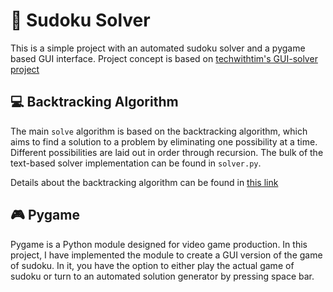# 🎲 Sudoku Solver

This is a simple project with an automated sudoku solver and a pygame based GUI interface.
Project concept is based on [techwithtim's GUI-solver project](https://github.com/techwithtim/Sudoku-GUI-Solver)

## 💻 Backtracking Algorithm

The main `solve` algorithm is based on the backtracking algorithm, which aims to find a solution to a problem by eliminating one possibility at a time. Different possibilities are laid out in order through recursion. The bulk of the text-based solver implementation can be found in `solver.py`.

Details about the backtracking algorithm can be found in [this link](https://www.geeksforgeeks.org/backtracking-algorithms/)

## 🎮 Pygame

Pygame is a Python module designed for video game production. In this project, I have implemented the module to create a GUI version of the game of sudoku. In it, you have the option to either play the actual game of sudoku or turn to an automated solution generator by pressing space bar.
